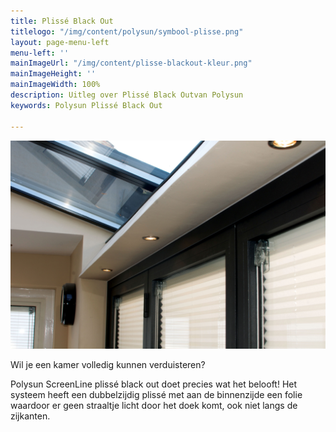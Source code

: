 ```yaml
---
title: Plissé Black Out
titlelogo: "/img/content/polysun/symbool-plisse.png"
layout: page-menu-left
menu-left: ''
mainImageUrl: "/img/content/plisse-blackout-kleur.png"
mainImageHeight: ''
mainImageWidth: 100%
description: Uitleg over Plissé Black Outvan Polysun
keywords: Polysun Plissé Black Out

---
```


![](/img/content/polysun-plissee.jpg)

Wil je een kamer volledig kunnen verduisteren?

Polysun ScreenLine plissé black out doet precies wat het belooft! Het systeem heeft een dubbelzijdig plissé met aan de binnenzijde een folie waardoor er geen straaltje licht door het doek komt, ook niet langs de zijkanten.
